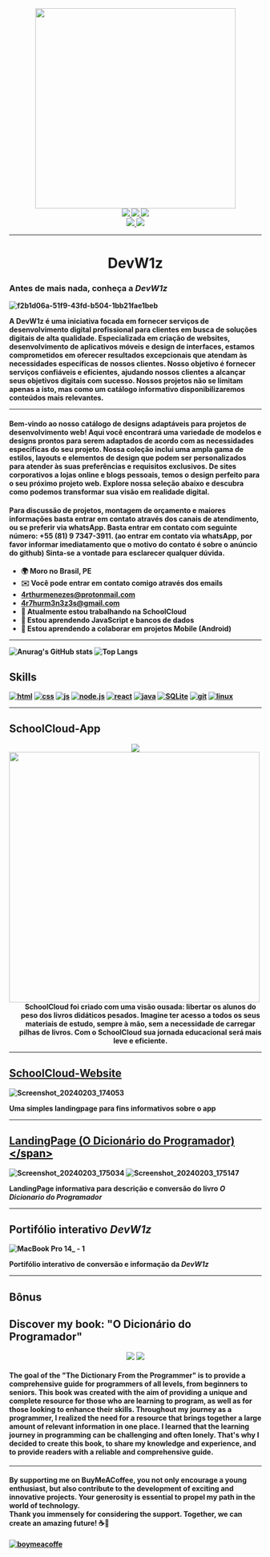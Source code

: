 <div align="center">
    <img style="width: 400px;" src="https://github.com/ArthurPMenezes/portfolio/assets/149070143/79d88e49-fecf-41ab-b5ff-1ebae09da5b8" />
</div>



<div align = "center"><b>
    <a href="mailto:4rthurmenezes@protonmail.com">
        <img src="https://img.shields.io/badge/ProtonMail-8B89CC?style=for-the-badge&logo=protonmail&logoColor=white" />
    </a>
    <a href="https://t.me/+pBEzGtrw28EyMDkx">
        <img src="https://img.shields.io/badge/Telegram-2CA5E0?style=for-the-badge&logo=telegram&logoColor=white" />
    </a>
    <a href="https://www.instagram.com/ath_mnz_/">
        <img src="https://img.shields.io/badge/Instagram-E4405F?style=for-the-badge&logo=instagram&logoColor=white" />
    </a>
</div>

<div align = "center"><b>
    <a href="www.linkedin.com/in/arthur-menezes-">
        <img src="https://img.shields.io/badge/LinkedIn-0077B5?style=for-the-badge&logo=linkedin&logoColor=white" />
    </a>
    <a href ="mailton:4r7hurm3n3z3s@gmail.com">
        <img src="	https://img.shields.io/badge/Gmail-D14836?style=for-the-badge&logo=gmail&logoColor=white" />
    </a>
</div>
<hr>



# <div align="center">DevW1z</div>

### Antes de mais nada, conheça a _DevW1z_

![f2b1d06a-51f9-43fd-b504-1bb21fae1beb](https://github.com/ArthurPMenezes/portfolio/assets/149070143/6f54322c-d605-4c7d-a20c-379e43dc3c86)

A DevW1z é uma iniciativa focada em fornecer serviços de desenvolvimento digital profissional para clientes em busca de soluções digitais de alta qualidade. Especializada em criação de websites, desenvolvimento de aplicativos móveis e design de interfaces, estamos comprometidos em oferecer resultados excepcionais que atendam às necessidades específicas de nossos clientes. Nosso objetivo é fornecer serviços confiáveis e eficientes, ajudando nossos clientes a alcançar seus objetivos digitais com sucesso.
Nossos projetos não se limitam apenas a isto, mas como um catálogo informativo disponibilizaremos conteúdos mais relevantes.
<hr>

#### Bem-vindo ao nosso catálogo de designs adaptáveis para projetos de desenvolvimento web! Aqui você encontrará uma variedade de modelos e designs prontos para serem adaptados de acordo com as necessidades específicas do seu projeto. Nossa coleção inclui uma ampla gama de estilos, layouts e elementos de design que podem ser personalizados para atender às suas preferências e requisitos exclusivos. De sites corporativos a lojas online e blogs pessoais, temos o design perfeito para o seu próximo projeto web. Explore nossa seleção abaixo e descubra como podemos transformar sua visão em realidade digital. 
#### Para discussão de projetos, montagem de orçamento e maiores informações basta entrar em contato através dos canais de atendimento, ou se preferir via whatsApp. Basta entrar em contato com seguinte número: +55 (81) 9 7347-3911. (ao entrar em contato via whatsApp, por favor informar imediatamento que o motivo do contato é sobre o anúncio do github) Sinta-se a vontade para esclarecer qualquer dúvida.

* 🌍 Moro no Brasil, PE
* ✉️ Você pode entrar em contato comigo através dos emails
* 4rthurmenezes@protonmail.com
* 4r7hurm3n3z3s@gmail.com
* 🚀 Atualmente estou trabalhando na SchoolCloud
* 🧠 Estou aprendendo JavaScript e bancos de dados
* 🤝 Estou aprendendo a colaborar em projetos Mobile (Android)
<hr>

 ![Anurag's GitHub stats](https://github-readme-stats.vercel.app/api?username=ArthurPMenezes&show_icons=true&theme=midnight-purple)
![Top Langs](https://github-readme-stats.vercel.app/api/top-langs/?username=-org&theme=midnight-purple)

 ## Skills

 [![html](https://img.shields.io/badge/HTML5-E34F26?style=for-the-badge&logo=html5&logoColor=white)](https://developer.mozilla.org/en-US/docs/Web/CSS)
 [![css](https://img.shields.io/badge/CSS3-1572B6?style=for-the-badge&logo=css3&logoColor=white)](https://%20www.w3.org/TR/CSS/#css)
 [![js](https://img.shields.io/badge/JavaScript-F7DF1E?style=for-the-badge&logo=javascript&logoColor=black)](https://developer.mozilla.org/en-US/docs/Web/JavaScript)
 [![node.js](	https://img.shields.io/badge/Node.js-43853D?style=for-the-badge&logo=node.js&logoColor=white)](https://nodejs.org/en/about)
[![react](https://img.shields.io/badge/React_Native-20232A?style=for-the-badge&logo=react&logoColor=61DAFB)](https://reactjs.org/)
 [![java](https://img.shields.io/badge/Java-ED8B00?style=for-the-badge&logo=openjdk&logoColor=white)](https://www.oracle.com/java/)
[![SQLite](https://img.shields.io/badge/SQLite-07405E?style=for-the-badge&logo=sqlite&logoColor=white)](https://www.sqlite.org/index.html)
[![git](https://img.shields.io/badge/GIT-E44C30?style=for-the-badge&logo=git&logoColor=white)](https://git-scm.com/)
[![linux](https://img.shields.io/badge/Linux-FCC624?style=for-the-badge&logo=linux&logoColor=black)](https://www.linux.org/)

<hr>

## <span lang="en" translate="no">SchoolCloud-App</span>

<div align="center">
    <img src="https://github.com/ArthurPMenezes/portfolio/assets/149070143/601537c7-1ffb-449d-8f0a-50042c87023d">
    <img src="https://github.com/ArthurPMenezes/School-Cloud/assets/149070143/d1ea4e3c-d4db-4882-a4d2-67b4bd15cc84" style="width: 500px; float: left;">
    <p style="margin-left: 20px;">SchoolCloud foi criado com uma visão ousada: libertar os alunos do peso dos livros didáticos pesados. Imagine ter acesso a todos os seus materiais de estudo, sempre à mão, sem a necessidade de carregar pilhas de livros. Com o SchoolCloud sua jornada educacional será mais leve e eficiente.</p>
</div>
<hr>

## <span style="color: black; text-decoration: underline;">[SchoolCloud-Website](https://schoolcloudev.my.canva.site/)</span>

![Screenshot_20240203_174053](https://github.com/ArthurPMenezes/portfolio/assets/149070143/2f40c582-a3ca-40e6-969b-668e15398541)

Uma simples landingpage para fins informativos sobre o app

<hr>

## <span style="color: black; text-decoration: underline;">[LandingPage (O Dicionário do Programador)]([https://schoolcloudev.my.canva.site/](https://schoolcloudev.my.canva.site/o-dicionario-do-programador))</span>


![Screenshot_20240203_175034](https://github.com/ArthurPMenezes/portfolio/assets/149070143/1dfcb989-d35f-4076-a9ee-00b2c0bca2ed)
![Screenshot_20240203_175147](https://github.com/ArthurPMenezes/portfolio/assets/149070143/83165927-b457-4d83-99c8-9b9cf4414832)

LandingPage informativa para descrição e conversão do livro _O Dicionario do Programador_

<hr>

## Portifólio interativo _DevW1z_

![MacBook Pro 14_ - 1](https://github.com/ArthurPMenezes/portfolio/assets/149070143/6f111d85-3426-4243-a772-d385d73020f2)

Portifólio interativo de conversão e informação da _DevW1z_

<hr>

## Bônus
## Discover my book: "O Dicionário do Programador" 

<div align = "center">
    <img src="https://github.com/ArthurPMenezes/ArthurPMenezes/assets/149070143/01ae518c-24cb-4f14-91cb-d6704ceecbdb">
    <img src="https://github.com/ArthurPMenezes/ArthurPMenezes/assets/149070143/bdcf65f4-8152-4ec7-8b13-721fbe1a06cd">
</div>

####  The goal of the "The Dictionary From the Programmer" is to provide a comprehensive guide for programmers of all levels, from beginners to seniors. This book was created with the aim of providing a unique and complete resource for those who are learning to program, as well as for those looking to enhance their skills. Throughout my journey as a programmer, I realized the need for a resource that brings together a large amount of relevant information in one place. I learned that the learning journey in programming can be challenging and often lonely. That's why I decided to create this book, to share my knowledge and experience, and to provide readers with a reliable and comprehensive guide.

<hr>

#### By supporting me on BuyMeACoffee, you not only encourage a young enthusiast, but also contribute to the development of exciting and innovative projects. Your generosity is essential to propel my path in the world of technology.<br>Thank you immensely for considering the support. Together, we can create an amazing future! ☕🚀

[![boymeacoffe](https://img.shields.io/badge/Buy_Me_A_Coffee-FFDD00?style=for-the-badge&logo=buy-me-a-coffee&logoColor=black)](https://www.buymeacoffee.com/ath_mnz)
